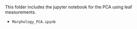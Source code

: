 This folder includes the jupyter notebook for the PCA using leaf measurements.
- `Morphology_PCA.ipynb`